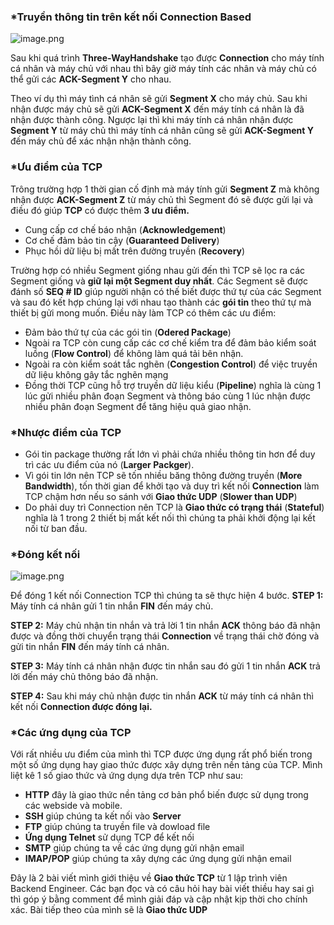 ### *Truyền thông tin trên kết nối Connection Based

![image.png](https://images.viblo.asia/e95bfa18-43a9-448d-9594-9dee1c415425.png)

Sau khi quá trình **Three-WayHandshake** tạo được **Connection** cho máy tính cá nhân và máy chủ với nhau thì bây giờ máy tính các nhân và  máy chủ có thể gửi các ****ACK-Segment Y**** cho nhau.

Theo ví dụ thì máy tình cá nhân sẽ gửi **Segment X** cho máy chủ. Sau khi nhận được máy chủ sẽ gửi **ACK-Segment X** đến máy tính cá nhân là đã nhận được thành công. Ngược lại thì khi máy tính cá nhân nhận được **Segment Y** từ máy chủ thì máy tính cá nhân cũng sẽ gửi **ACK-Segment Y** đến máy chủ để xác nhận nhận thành công.

### *Ưu điểm của TCP

Trông trường hợp 1 thời gian cố định mà máy tính gửi **Segment Z** mà không nhận được **ACK-Segment Z** từ máy chủ thì Segment đó sẽ được gửi lại và điều đó giúp **TCP** có được thêm **3 ưu điểm.**

* Cung cấp cơ chế báo nhận (**Acknowledgement**)
* Cơ chế đảm bảo tin cậy (**Guaranteed Delivery**)
* Phục hồi dữ liệu bị mất trên đường truyền (**Recovery**)

Trường hợp có nhiều Segment giống nhau gửi đến thì TCP sẽ lọc ra các Segment giống và **giữ lại một Segment duy nhất**. Các Segment sẽ được đánh số **SEQ # ID** giúp người nhận có thế biết được thứ tự của các Segment và sau đó kết hợp chúng lại với nhau tạo thành các **gói tin** theo thứ tự mà thiết bị gửi mong muốn.
Điều này làm TCP có thêm các ưu điểm: 
* Đảm bảo thứ tự của các gói tin (**Odered Package**)
* Ngoài ra TCP còn cung cấp các cơ chế kiểm tra để đảm bảo kiểm soát luồng (**Flow Control**) để không làm quá tải bên nhận.
* Ngoài ra còn kiểm soát tắc nghẽn (**Congestion Control**) để việc truyền dữ liệu không gây tắc nghẽn mạng
* Đồng thời TCP cũng hỗ trợ truyền dữ liệu kiểu (**Pipeline**) nghĩa là cùng 1 lúc gửi nhiều phân đoạn Segment và thông báo cùng 1 lúc nhận được nhiều phân đoạn Segment để tăng hiệu quả giao nhận.

### *Nhược điểm của TCP
* Gói tin package thường rất lớn vì phải chứa nhiều thông tin hơn để duy trì các ưu điểm của nó (**Larger Packger**).
* Vì gói tin lớn nên TCP sẽ tốn nhiều băng thông đường truyền (**More Bandwidth**), tốn thời gian để khởi tạo và duy trì kết nối **Connection** làm TCP chậm hơn nếu so sánh với **Giao thức UDP** (**Slower than UDP**)
* Do phải duy trì Connection nên TCP là **Giao thức có trạng thái** (**Stateful**) nghĩa là 1 trong 2 thiết bị mất kết nối thì chúng ta phải khởi động lại kết nối từ ban đầu.

### *Đóng kết nối 
![image.png](https://images.viblo.asia/fc82eed7-e35e-4d5e-86ec-1d69934d6f89.png)

Để đóng 1 kết nối Connection TCP thì chúng ta sẽ thực hiện 4 bước.
**STEP 1:** Máy tính cá nhân gửi 1 tin nhắn **FIN** đến máy chủ.

**STEP 2:** Máy chủ nhận tin nhắn và trả lời 1 tin nhắn **ACK** thông báo đã nhận được và đồng thời chuyển trạng thái **Connection** về trạng thái chờ đóng và gửi tin nhắn **FIN** đến máy tính cá nhân.

**STEP 3:** Máy tính cá nhân nhận được tin nhắn sau đó gửi 1 tin nhắn **ACK** trả lời đến máy chủ thông báo đã nhận.

**STEP 4:** Sau khi máy chủ nhận được tin nhắn **ACK** từ máy tính cá nhân thì kết nối **Connection được đóng lại.**

### *Các ứng dụng của TCP

Với rất nhiều ưu điểm của mình thì TCP được ứng dụng rất phổ biến trong một số ứng dụng hay giao thức được xây dựng trên nền tảng của TCP. Mình liệt kê 1 số giao thức và ứng dụng dựa trên TCP như sau: 

* **HTTP** đây là giao thức nền tảng cơ bản phổ biến được sử dụng trong các webside và mobile.
* **SSH** giúp chúng ta kết nối vào **Server**
* **FTP** giúp chúng ta truyền file và dowload file
* **Ứng dụng Telnet** sử dụng TCP để kết nối
* **SMTP** giúp chúng ta về các ứng dụng gửi nhận email
* **IMAP/POP** giúp chúng ta xây dựng các ứng dụng gửi nhận email

Đây là 2 bài viết mình giới thiệu về **Giao thức TCP** từ 1 lập trình viên Backend Engineer. Các bạn đọc và có câu hỏi hay bài viết thiều hay sai gì thì góp ý bằng comment để mình giải đáp và cập nhật kịp thời cho chính xác. Bài tiếp theo của mình sẽ là **Giao thức UDP**